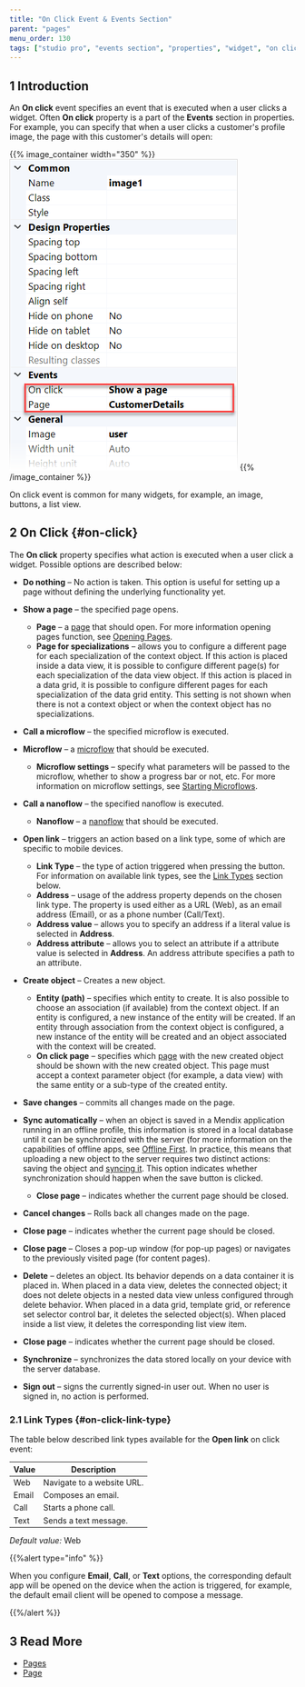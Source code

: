 ```yaml
---
title: "On Click Event & Events Section"
parent: "pages"
menu_order: 130
tags: ["studio pro", "events section", "properties", "widget", "on click", "action", "on click event"]
---
```


## 1 Introduction

An **On click** event specifies an event that is executed when a user clicks a widget. Often **On click** property is a part of the **Events** section in properties. For example, you can specify that when a user clicks a customer's profile image, the page with this customer's details will open:

{{% image_container width="350" %}}![](attachments/on-click-event/on-click-event-example.png)
{{% /image_container %}}

On click event is common for many widgets, for example, an image, buttons, a list view. 

## 2 On Click {#on-click}

The **On click** property specifies what action is executed when a user click a widget. Possible options are described below:

* **Do nothing** – No action is taken. This option is useful for setting up a page without defining the underlying functionality yet.

* **Show a page** – the specified page opens.
  * **Page** – a [page](page) that should open. For more information opening pages function, see [Opening Pages](opening-pages).
  * **Page for specializations** – allows you to configure a different page for each specialization of the context object. If this action is placed inside a data view, it is possible to configure different page(s) for each specialization of the data view object. If this action is placed in a data grid, it is possible to configure different pages for each specialization of the data grid entity. This setting is not shown when there is not a context object or when the context object has no specializations.
* **Call a microflow** – the specified microflow is executed. 
* **Microflow** – a [microflow](microflow) that should be executed.
  * **Microflow settings** – specify what parameters will be passed to the microflow, whether to show a progress bar or not, etc. For more information on microflow settings, see [Starting Microflows](starting-microflows).
* **Call a nanoflow** – the specified nanoflow is executed.
  * **Nanoflow** – a [nanoflow](nanoflow) that should be executed.
* **Open link** – triggers an action based on a link type, some of which are specific to mobile devices.
  * **Link Type** – the type of action triggered when pressing the button. For information on available link types, see the [Link Types](#on-click-link-type) section below. 
  * **Address** – usage of the address property depends on the chosen link type. The property is used either as a URL (Web), as an email address (Email), or as a phone number (Call/Text). 
  * **Address value**  – allows you to specify an address if a literal value is selected in **Address**.
  * **Address attribute** – allows you to select an attribute if a attribute value is selected in **Address**. An address attribute specifies a path to an attribute. 
* **Create object** – Creates a new object.
  * **Entity (path)** – specifies which entity to create. It is also possible to choose an association (if available) from the context object. If an entity is configured, a new instance of the entity will be created. If an entity through association from the context object is configured, a new instance of the entity will be created and an object associated with the context will be created.
  * **On click page** – specifies which [page](page) with the new created object should be shown with the new created object. This page must accept a context parameter object (for example, a data view) with the same entity or a sub-type of the created entity.
* **Save changes** – commits all changes made on the page.
* **Sync automatically** – when an object is saved in a Mendix application running in an offline profile, this information is stored in a local database until it can be synchronized with the server (for more information on the capabilities of offline apps, see [Offline First](offline-first). In practice, this means that uploading a new object to the server requires two distinct actions: saving the object and [syncing it](offline-first#synchronization). This option indicates whether synchronization should happen when the save button is clicked.
  * **Close page** – indicates whether the current page should be closed.
* **Cancel changes** – Rolls back all changes made on the page.
* **Close page** – indicates whether the current page should be closed.
* **Close page** – Closes a pop-up window (for pop-up pages) or navigates to the previously visited page (for content pages).
* **Delete** – deletes an object. Its behavior depends on a data container it is placed in. When placed in a data view, deletes the connected object; it does not delete objects in a nested data view unless configured through delete behavior. When placed in a data grid, template grid, or reference set selector control bar, it deletes the selected object(s). When placed inside a list view, it deletes the corresponding list view item.
* **Close page** – indicates whether the current page should be closed.
* **Synchronize** – synchronizes the data stored locally on your device with the server database.
* **Sign out** – signs the currently signed-in user out. When no user is signed in, no action is performed.

### 2.1 Link Types {#on-click-link-type}

The table below described link types available for the **Open link** on click event:

| Value | Description |
| --- | --- |
| Web | Navigate to a website URL. |
| Email | Composes an email. |
| Call | Starts a phone call. |
| Text | Sends a text message. |

_Default value:_ Web

{{%alert type="info" %}}

When you configure **Email**, **Call**, or **Text** options, the corresponding default app will be opened on the device when the action is triggered, for example, the default email client will be opened to compose a message.

{{%/alert %}}

## 3 Read More

* [Pages](pages)
* [Page](page)




